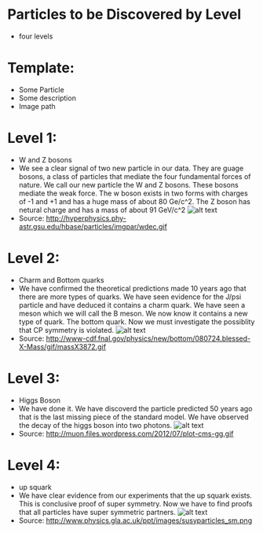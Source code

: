 Particles to be Discovered by Level
===================================

* four levels

# Template:

* Some Particle
* Some description
* Image path

# Level 1:

* W and Z bosons
* We see a clear signal of two new particle in our data. They are guage bosons, a class of particles that mediate the four fundamental forces of nature. We call our new particle the W and Z bosons. These bosons mediate the weak force. The w boson exists in two forms with charges of -1 and +1 and has a huge mass of about 80 Ge/c^2. The Z boson has netural charge and has a mass of about 91 GeV/c^2 
![alt text](/img/img_discovery/WBoson.png "W boson decay")
* Source: http://hyperphysics.phy-astr.gsu.edu/hbase/particles/imgpar/wdec.gif

# Level 2:

* Charm and Bottom quarks
* We have confirmed the theoretical predictions made 10 years ago that there are more types of quarks. We have seen evidence for the J/psi particle and have deduced it contains a charm quark. We have seen a meson which we will call the B meson. We now know it contains a new type of quark. The bottom quark. Now we must investigate the possiblity that CP symmetry is violated.
![alt text](/img/img_discovery/JPsi.png "J/Psi reasonance")
* Source: http://www-cdf.fnal.gov/physics/new/bottom/080724.blessed-X-Mass/gif/massX3872.gif

# Level 3:

* Higgs Boson
* We have done it. We have discoverd the particle predicted 50 years ago that is the last missing piece of the standard model. We have observed the decay of the higgs boson into two photons. 
![alt text](/img/img_discovery/Higgs.png "Higgs reasonance")
* Source: http://muon.files.wordpress.com/2012/07/plot-cms-gg.gif

# Level 4:

* up squark
* We have clear evidence from our experiments that the up squark exists. This is conclusive proof of super symmetry. Now we have to find proofs that all particles have super symmetric partners. 
![alt text](/img/img_discovery/SUSY.png "Higgs reasonance")
* Source: http://www.physics.gla.ac.uk/ppt/images/susyparticles_sm.png

